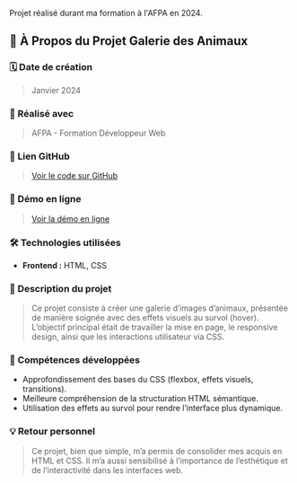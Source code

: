 Projet réalisé durant ma formation à l'AFPA en 2024.

## 📌 À Propos du Projet Galerie des Animaux

### 🗓️ Date de création

> Janvier 2024

### 🏫 Réalisé avec

> AFPA - Formation Développeur Web

### 🔗 Lien GitHub

> [Voir le code sur GitHub](https://github.com/GuillaumeReb/Galerie-des-animaux)

### 🚀 Démo en ligne

> [Voir la démo en ligne](https://guillaume-rebourgeon.fr/galerie/index.html)

### 🛠️ Technologies utilisées

- **Frontend :** HTML, CSS

### 📖 Description du projet

> Ce projet consiste à créer une galerie d’images d’animaux, présentée de manière soignée avec des effets visuels au survol (hover).
> L’objectif principal était de travailler la mise en page, le responsive design, ainsi que les interactions utilisateur via CSS.

### 🎯 Compétences développées

- Approfondissement des bases du CSS (flexbox, effets visuels, transitions).
- Meilleure compréhension de la structuration HTML sémantique.
- Utilisation des effets au survol pour rendre l’interface plus dynamique.

### 💡 Retour personnel

> Ce projet, bien que simple, m’a permis de consolider mes acquis en HTML et CSS.
> Il m’a aussi sensibilisé à l’importance de l’esthétique et de l’interactivité dans les interfaces web.
